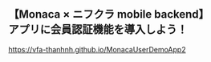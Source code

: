 ## 【Monaca × ニフクラ mobile backend】<br>アプリに会員認証機能を導入しよう！

https://vfa-thanhnh.github.io/MonacaUserDemoApp2
